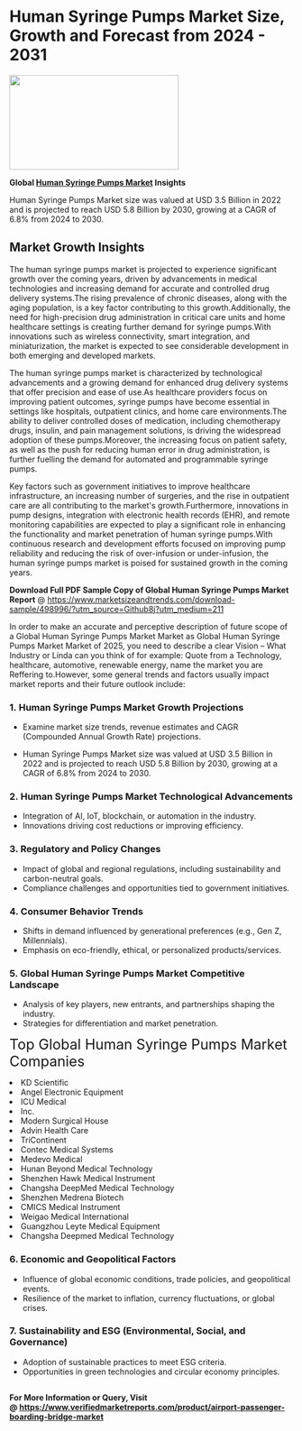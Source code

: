 <H1>Human Syringe Pumps Market Size, Growth and Forecast from 2024 - 2031</H1><img class="aligncenter size-medium wp-image-584254" src="https://thirdeyenews.in/wp-content/uploads/2024/09/Global-Market-Research-300x168.jpeg" alt="" width="300" height="168" /><p><strong>Global&nbsp;<a href="https://www.marketsizeandtrends.com/download-sample/498996/?utm_source=Github8j?utm_medium=211">Human Syringe Pumps Market</a> Insights</strong></p><p>Human Syringe Pumps Market size was valued at USD 3.5 Billion in 2022 and is projected to reach USD 5.8 Billion by 2030, growing at a CAGR of 6.8% from 2024 to 2030.</p><p><h2>Market Growth Insights</h2> <p>The human syringe pumps market is projected to experience significant growth over the coming years, driven by advancements in medical technologies and increasing demand for accurate and controlled drug delivery systems.The rising prevalence of chronic diseases, along with the aging population, is a key factor contributing to this growth.Additionally, the need for high-precision drug administration in critical care units and home healthcare settings is creating further demand for syringe pumps.With innovations such as wireless connectivity, smart integration, and miniaturization, the market is expected to see considerable development in both emerging and developed markets.</p> <p>The human syringe pumps market is characterized by technological advancements and a growing demand for enhanced drug delivery systems that offer precision and ease of use.As healthcare providers focus on improving patient outcomes, syringe pumps have become essential in settings like hospitals, outpatient clinics, and home care environments.The ability to deliver controlled doses of medication, including chemotherapy drugs, insulin, and pain management solutions, is driving the widespread adoption of these pumps.Moreover, the increasing focus on patient safety, as well as the push for reducing human error in drug administration, is further fuelling the demand for automated and programmable syringe pumps.</p> <p>Key factors such as government initiatives to improve healthcare infrastructure, an increasing number of surgeries, and the rise in outpatient care are all contributing to the market's growth.Furthermore, innovations in pump designs, integration with electronic health records (EHR), and remote monitoring capabilities are expected to play a significant role in enhancing the functionality and market penetration of human syringe pumps.With continuous research and development efforts focused on improving pump reliability and reducing the risk of over-infusion or under-infusion, the human syringe pumps market is poised for sustained growth in the coming years.</p> <p><span class=""><strong>Download Full PDF Sample Copy of Global Human Syringe Pumps Market Report</strong> @ <a href="https://www.marketsizeandtrends.com/download-sample/498996/?utm_source=Github8j?utm_medium=211" target="_blank">https://www.marketsizeandtrends.com/download-sample/498996/?utm_source=Github8j?utm_medium=211</a></span></p><p>In order to make an accurate and perceptive description of future scope of a Global&nbsp;Human Syringe Pumps Market Market as Global&nbsp;Human Syringe Pumps Market Market of 2025, you need to describe a clear Vision &ndash; What Industry or Linda can you think of for example: Quote from a Technology, healthcare, automotive, renewable energy, name the market you are Reffering to.However, some general trends and factors usually impact market reports and their future outlook include:</p><h3>1.&nbsp;<strong>Human Syringe Pumps Market Growth Projections</strong></h3><ul><li>Examine market size trends, revenue estimates and CAGR (Compounded Annual Growth Rate) projections.</li><li><p>Human Syringe Pumps Market size was valued at USD 3.5 Billion in 2022 and is projected to reach USD 5.8 Billion by 2030, growing at a CAGR of 6.8% from 2024 to 2030.</p></li></ul><h3>2.&nbsp;<strong>Human Syringe Pumps Market Technological Advancements</strong></h3><ul><li>Integration of AI, IoT, blockchain, or automation in the industry.</li><li>Innovations driving cost reductions or improving efficiency.</li></ul><h3>3.&nbsp;<strong>Regulatory and Policy Changes</strong></h3><ul><li>Impact of global and regional regulations, including sustainability and carbon-neutral goals.</li><li>Compliance challenges and opportunities tied to government initiatives.</li></ul><h3>4.&nbsp;<strong>Consumer Behavior Trends</strong></h3><ul><li>Shifts in demand influenced by generational preferences (e.g., Gen Z, Millennials).</li><li>Emphasis on eco-friendly, ethical, or personalized products/services.</li></ul><h3>5.&nbsp;<strong>Global Human Syringe Pumps Market Competitive Landscape</strong></h3><ul><li>Analysis of key players, new entrants, and partnerships shaping the industry.</li><li>Strategies for differentiation and market penetration.</li></ul><p data-pm-slice="1 1 []"><span style="color: inherit; font-family: inherit; font-size: 25px;">Top Global Human Syringe Pumps Market Companies</span></p><div class="" data-test-id=""><p><li>KD Scientific</li><li> Angel Electronic Equipment</li><li> ICU Medical</li><li> Inc.</li><li> Modern Surgical House</li><li> Advin Health Care</li><li> TriContinent</li><li> Contec Medical Systems</li><li> Medevo Medical</li><li> Hunan Beyond Medical Technology</li><li> Shenzhen Hawk Medical Instrument</li><li> Changsha DeepMed Medical Technology</li><li> Shenzhen Medrena Biotech</li><li> CMICS Medical Instrument</li><li> Weigao Medical International</li><li> Guangzhou Leyte Medical Equipment</li><li> Changsha Deepmed Medical Technology</li></p></div><h3>6.&nbsp;<strong>Economic and Geopolitical Factors</strong></h3><ul><li>Influence of global economic conditions, trade policies, and geopolitical events.</li><li>Resilience of the market to inflation, currency fluctuations, or global crises.</li></ul><h3>7.&nbsp;<strong>Sustainability and ESG (Environmental, Social, and Governance)</strong></h3><ul><li>Adoption of sustainable practices to meet ESG criteria.</li><li>Opportunities in green technologies and circular economy principles.</li></ul><h2><strong style="font-size: 14px;">For More Information or Query, Visit @&nbsp;</strong><a style="background-color: #ffffff; font-size: 14px;" href="https://www.marketsizeandtrends.com/report/human-syringe-pumps-market/" target="_blank">https://www.verifiedmarketreports.com/product/airport-passenger-boarding-bridge-market</a></h2>